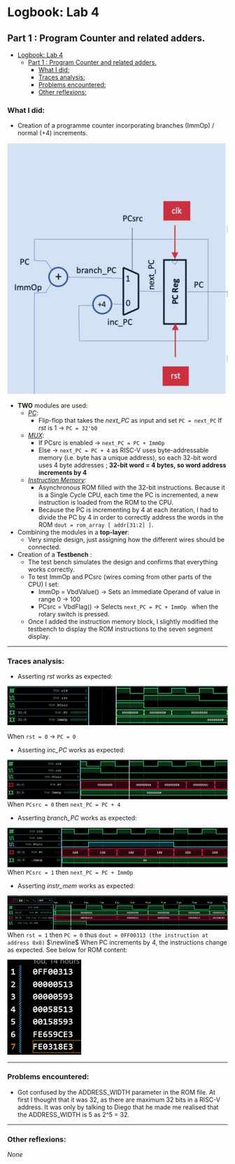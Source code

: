 

# Logbook: Lab 4
## Part 1 : Program Counter and related adders.

- [Logbook: Lab 4](#logbook-lab-4)
  - [Part 1 : Program Counter and related adders.](#part-1--program-counter-and-related-adders)
    - [What I did:](#what-i-did)
    - [Traces analysis:](#traces-analysis)
    - [Problems encountered:](#problems-encountered)
    - [Other reflexions:](#other-reflexions)



### What I did: 
* Creation of a programme counter incorporating branches (ImmOp) / normal (+4) increments. 

![schematic](./logbook_images/PC_image.png)

* **TWO** modules are used: 
  *  <ins>*PC*</ins>: 
     * Flip-flop that takes the *next_PC* as input and set ``` PC = next_PC ``` If *rst* is 1 &rarr; ``` PC = 32'b0 ```
  * <ins>*MUX*</ins>:
    * If PCsrc is enabled &rarr; ```next_PC = PC + ImmOp ```
    * Else &rarr; ``` next_PC = PC + 4 ``` as RISC-V uses byte-addressable memory (i.e. byte has a unique address), so each 32-bit word uses 4 byte addresses ; **32-bit word = 4 bytes, so word address increments by 4**
  * <ins>*Instruction Memory*</ins>:
    * Asynchronous ROM filled with the 32-bit instructions. Because it is a Single Cycle CPU, each time the PC is incremented, a new instruction is loaded from the ROM to the CPU. 
    * Because the PC is incrementing by 4 at each iteration, I had to divide the PC by 4 in order to correctly address the words in the ROM ```dout = rom_array [ addr[31:2] ]```. 
* Combining the modules in a **top-layer**: 
  * Very simple design, just assigning how the different wires should be connected. 
* Creation of a **Testbench** : 
  * The test bench simulates the design and confirms that everything works correctly. 
  * To test ImmOp and PCsrc (wires coming from other parts of the CPU) I set: 
    * ImmOp = VbdValue() &rarr; Sets an Immediate Operand of value in range 0 -> 100
    * PCsrc = VbdFlag() &rarr; Selects ```next_PC = PC + ImmOp ``` when the rotary switch is pressed. 
  * Once I added the instruction memory block, I slightly modified the testbench to display the ROM instructions to the seven segment display. 

---

### Traces analysis:

- Asserting *rst* works as expected: 

![schematic](./logbook_images/assert_rst%20PC.png)


When ```rst = 0``` &rarr; ```PC = 0```

- Asserting *inc_PC* works as expected: 

![schematic](./logbook_images/pc_inc%20assert.png)
When ```PCsrc = 0``` then ```next_PC = PC + 4``` 

- Asserting *branch_PC* works as expected: 
  
![schematic](./logbook_images/branch_PC%20assert.png)
When ```PCsrc = 1``` then ```next_PC = PC + ImmOp```

- Asserting *instr_mem* works as expected: 


![schematic](./logbook_images/instr_mem%20ROM.png)
When ```rst = 1``` then ```PC = 0``` thus ```dout = 0FF00313 (the instruction at address 0x0)``` 
$\newline$
When PC increments by 4, the instructions change as expected. See below for ROM content: 

![schematic](./logbook_images/rom%20mem%20.png)



---
### Problems encountered:

- Got confused by the ADDRESS_WIDTH parameter in the ROM file. At first I thought that it was 32, as there are maximum 32 bits in a RISC-V address. It was only by talking to Diego that he made me realised that the ADDRESS_WIDTH is 5 as 2^5 = 32. 

---
### Other reflexions: 

_None_

